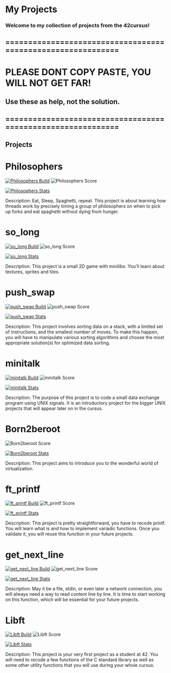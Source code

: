 # My Projects

### Welcome to my collection of projects from the 42cursus!
## ============================================================
# PLEASE DONT COPY PASTE, YOU WILL NOT GET FAR!
## Use these as help, not the solution.
## ============================================================
## Projects

# Philosophers

[![Philosophers Build](https://img.shields.io/github/actions/workflow/status/WOLFIE-OG/Philosophers/makefile.yml?style=for-the-badge)](https://github.com/WOLFIE-OG/Philosophers/actions/workflows/makefile.yml) ![Philosophers Score](https://img.shields.io/badge/Score-125%2F125-brightgreen?style=for-the-badge)

[![Philosophers Stats](https://github-readme-stats.vercel.app/api/pin/?username=WOLFIE-OG&repo=Philosophers&theme=dark)](https://github.com/WOLFIE-OG/Philosophers)

Description: Eat, Sleep, Spaghetti, repeat. This project is about learning how threads work by precisely timing a group of philosophers on when to pick up forks and eat spaghetti without dying from hunger. 

# so_long

[![so_long Build](https://img.shields.io/github/actions/workflow/status/WOLFIE-OG/so_long/makefile.yml?style=for-the-badge)](https://github.com/WOLFIE-OG/so_long/actions/workflows/makefile.yml) ![so_long Score](https://img.shields.io/badge/Score-125%2F125-brightgreen?style=for-the-badge)

[![so_long Stats](https://github-readme-stats.vercel.app/api/pin/?username=WOLFIE-OG&repo=so_long&theme=dark)](https://github.com/WOLFIE-OG/so_long)

Description: This project is a small 2D game with minilibx. You'll learn about textures, sprites and tiles. 

# push_swap

[![push_swap Build](https://img.shields.io/github/actions/workflow/status/WOLFIE-OG/push_swap/makefile.yml?style=for-the-badge)](https://github.com/WOLFIE-OG/push_swap/actions/workflows/makefile.yml) ![push_swap Score](https://img.shields.io/badge/Score-100%2F125-brightgreen?style=for-the-badge)

[![push_swap Stats](https://github-readme-stats.vercel.app/api/pin/?username=WOLFIE-OG&repo=push_swap&theme=dark)](https://github.com/WOLFIE-OG/push_swap)

Description: This project involves sorting data on a stack, with a limited set of instructions, and the smallest number of moves. To make this happen, you will have to manipulate various sorting algorithms and choose the most appropriate solution(s) for optimized data sorting.

# minitalk

[![minitalk Build](https://img.shields.io/github/actions/workflow/status/WOLFIE-OG/minitalk/makefile.yml?style=for-the-badge)](https://github.com/WOLFIE-OG/minitalk/actions/workflows/makefile.yml) ![minitalk Score](https://img.shields.io/badge/Score-125%2F125-brightgreen?style=for-the-badge)

[![minitalk Stats](https://github-readme-stats.vercel.app/api/pin/?username=WOLFIE-OG&repo=minitalk&theme=dark)](https://github.com/WOLFIE-OG/minitalk)

Description: The purpose of this project is to code a small data exchange program using UNIX signals. It is an introductory project for the bigger UNIX projects that will appear later on in the cursus.

# Born2beroot
![Born2beroot Score](https://img.shields.io/badge/Score-125%2F125-brightgreen?style=for-the-badge)

[![Born2beroot Stats](https://github-readme-stats.vercel.app/api/pin/?username=WOLFIE-OG&repo=born2beroot&theme=dark)](https://github.com/WOLFIE-OG/born2beroot) 

Description: This project aims to introduce you to the wonderful world of virtualization.

# ft_printf

[![ft_printf Build](https://img.shields.io/github/actions/workflow/status/WOLFIE-OG/ft_printf/makefile.yml?style=for-the-badge)](https://github.com/WOLFIE-OG/ft_printf/actions/workflows/makefile.yml) ![ft_printf Score](https://img.shields.io/badge/Score-100%2F125-brightgreen?style=for-the-badge)

[![ft_printf Stats](https://github-readme-stats.vercel.app/api/pin/?username=WOLFIE-OG&repo=ft_printf&theme=dark)](https://github.com/WOLFIE-OG/ft_printf)

Description: This project is pretty straightforward, you have to recode printf. You will learn what is and how to implement variadic functions. Once you validate it, you will reuse this function in your future projects. 

# get_next_line

[![get_next_line Build](https://img.shields.io/github/actions/workflow/status/WOLFIE-OG/get_next_line/makefile.yml?style=for-the-badge)](https://github.com/WOLFIE-OG/get_next_line/actions/workflows/makefile.yml) ![get_next_line Score](https://img.shields.io/badge/Score-125%2F125-brightgreen?style=for-the-badge)

[![get_next_line Stats](https://github-readme-stats.vercel.app/api/pin/?username=WOLFIE-OG&repo=get_next_line&theme=dark)](https://github.com/WOLFIE-OG/get_next_line)

Description: May it be a file, stdin, or even later a network connection, you will always need a way to read content line by line. It is time to start working on this function, which will be essential for your future projects. 

# Libft

[![Libft Build](https://img.shields.io/github/actions/workflow/status/WOLFIE-OG/libft/makefile.yml?style=for-the-badge)](https://github.com/WOLFIE-OG/libft/actions/workflows/makefile.yml) ![Libft Score](https://img.shields.io/badge/Score-100%2F125-brightgreen?style=for-the-badge)

[![Libft Stats](https://github-readme-stats.vercel.app/api/pin/?username=WOLFIE-OG&repo=libft&theme=dark)](https://github.com/WOLFIE-OG/libft)

Description: This project is your very first project as a student at 42. You will need to recode a few functions of the C standard library as well as some other utility functions that you will use during your whole cursus. 
